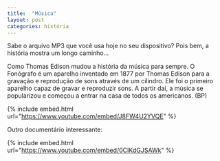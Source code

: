 ```yaml
---
title:  "Música"
layout: post
categories: história 
---
```


Sabe o arquivo MP3 que você usa hoje no seu dispositivo? Pois bem, a história mostra um longo caminho...


Como Thomas Edison mudou a história da música para sempre.
O Fonógrafo é um aparelho inventado em 1877 por Thomas Edison para a gravação e reprodução de sons através de um cilindro. Ele foi o primeiro aparelho capaz de gravar e reproduzir sons.
A partir daí, a música se popularizou e começou a entrar na casa de todos os americanos. (BP)


{% include embed.html url="https://www.youtube.com/embed/J8FW4U2YVQE" %}

Outro documentário interessante:

{% include embed.html url="https://www.youtube.com/embed/0CIKdGJSAWk" %}

